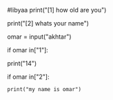 #libyaa
print("[1] how old are you")  

print("[2] whats your name") 

omar = input("akhtar")

if omar in["1"]:

  print("14")

  if omar in["2"]:

    print("my name is omar")
